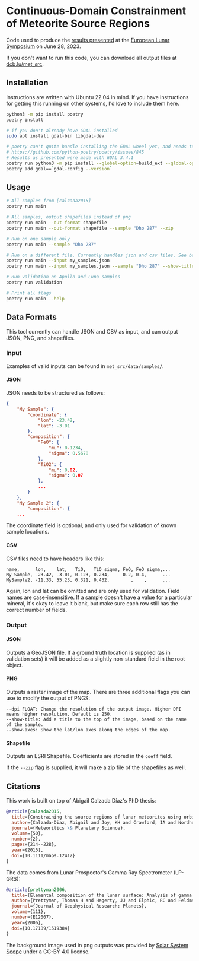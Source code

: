 
# Continuous-Domain Constrainment of Meteorite Source Regions

Code used to produce the [results presented](https://sservi.directus.app/assets/2483b7e0-a336-443d-8739-3d5f4756e1fb.pdf#page=33) at the [European Lunar Symposium](https://sservi.nasa.gov/els2023/) on June 28, 2023.

If you don't want to run this code, you can download all output files at [dcb.lu/met_src]().

## Installation

Instructions are written with Ubuntu 22.04 in mind. If you have instructions for getting this running on other systems, I'd love to include them here.

```bash
python3 -m pip install poetry
poetry install

# if you don't already have GDAL installed
sudo apt install gdal-bin libgdal-dev

# poetry can't quite handle installing the GDAL wheel yet, and needs to be installed separately
# https://github.com/python-poetry/poetry/issues/845
# Results as presented were made with GDAL 3.4.1
poetry run python3 -m pip install --global-option=build_ext --global-option="-I/usr/include/gdal" GDAL==`gdal-config --version`
poetry add gdal==`gdal-config --version`
```

## Usage
```bash
# All samples from [calzada2015]
poetry run main

# All samples, output shapefiles instead of png
poetry run main --out-format shapefile
poetry run main --out-format shapefile --sample "Dho 287" --zip

# Run on one sample only
poetry run main --sample "Dho 287"

# Run on a different file. Currently handles json and csv files. See below for formats
poetry run main --input my_samples.json
poetry run main --input my_samples.json --sample "Dho 287" --show-title --show-axes --dpi 300

# Run validation on Apollo and Luna samples
poetry run validation

# Print all flags
poetry run main --help
```

## Data Formats

This tool currently can handle JSON and CSV as input, and can output JSON, PNG, and shapefiles.

### Input

Examples of valid inputs can be found in `met_src/data/samples/`.

#### JSON

JSON needs to be structured as follows:
```json
{
    "My Sample": {
        "coordinate": {
            "lon": -23.42,
            "lat": -3.01
        },
        "composition": {
            "FeO": {
                "mu": 0.1234,
                "sigma": 0.5678
            },
            "TiO2": {
                "mu": 0.02,
                "sigma": 0.07
            },
            ...
        }
    },
    "My Sample 2": {
        "composition": {
    ...
```

The coordinate field is optional, and only used for validation of known sample locations.

#### CSV

CSV files need to have headers like this:
```csv
name,      lon,    lat,   TiO,   TiO sigma, FeO, FeO sigma,...
My Sample, -23.42, -3.01, 0.123, 0.234,     0.2, 0.4,      ...
MySample2, -11.33, 55.23, 0.321, 0.432,        ,    ,      ...
```
Again, lon and lat can be omitted and are only used for validation.
Field names are case-insensitive. If a sample doesn't have a value for a particular mineral, it's okay to leave it blank, but make sure each row still has the correct number of fields.

### Output

#### JSON
Outputs a GeoJSON file. If a ground truth location is supplied (as in validation sets) it will be added as a slightly non-standard field in the root object.

#### PNG
Outputs a raster image of the map. There are three additional flags you can use to modify the output of PNGS:
```
--dpi FLOAT: Change the resolution of the output image. Higher DPI means higher resolution. Default is 250.
--show-title: Add a title to the top of the image, based on the name of the sample.
--show-axes: Show the lat/lon axes along the edges of the map.
```

#### Shapefile
Outputs an ESRI Shapefile. Coefficients are stored in the `coeff` field.

If the `--zip` flag is supplied, it will make a zip file of the shapefiles as well.

## Citations

This work is built on top of Abigail Calzada Díaz's PhD thesis:

```bibtex
@article{calzada2015,
  title={Constraining the source regions of lunar meteorites using orbital geochemical data},
  author={Calzada-Diaz, Abigail and Joy, KH and Crawford, IA and Nordheim, TA},
  journal={Meteoritics \& Planetary Science},
  volume={50},
  number={2},
  pages={214--228},
  year={2015},
  doi={10.1111/maps.12412}
}
```

The data comes from Lunar Prospector's Gamma Ray Spectrometer (LP-GRS):
```bibtex
@article{prettyman2006,
  title={Elemental composition of the lunar surface: Analysis of gamma ray spectroscopy data from Lunar Prospector},
  author={Prettyman, Thomas H and Hagerty, JJ and Elphic, RC and Feldman, WC and Lawrence, DJ and McKinney, GW and Vaniman, DT},
  journal={Journal of Geophysical Research: Planets},
  volume={111},
  number={E12007},
  year={2006},
  doi={10.17189/1519384}
}
```

The background image used in png outputs was provided by [Solar System Scope](https://www.solarsystemscope.com/textures/) under a CC-BY 4.0 license.
